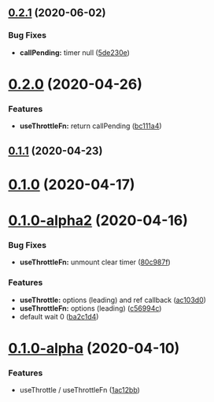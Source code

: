 ## [0.2.1](https://github.com/react-cmpt/use-throttle/compare/v0.2.0...v0.2.1) (2020-06-02)


### Bug Fixes

* **callPending:** timer null ([5de230e](https://github.com/react-cmpt/use-throttle/commit/5de230efd76fd9e36da2b94a33ba1da4d7586096))



# [0.2.0](https://github.com/react-cmpt/use-throttle/compare/v0.1.1...v0.2.0) (2020-04-26)


### Features

* **useThrottleFn:** return callPending ([bc111a4](https://github.com/react-cmpt/use-throttle/commit/bc111a4af70ee7cd899a2586b7e2cae67cf002a5))



## [0.1.1](https://github.com/react-cmpt/use-throttle/compare/v0.1.0...v0.1.1) (2020-04-23)



# [0.1.0](https://github.com/react-cmpt/use-throttle/compare/v0.1.0-alpha2...v0.1.0) (2020-04-17)



# [0.1.0-alpha2](https://github.com/react-cmpt/use-throttle/compare/v0.1.0-alpha...v0.1.0-alpha2) (2020-04-16)


### Bug Fixes

* **useThrottleFn:** unmount clear timer ([80c987f](https://github.com/react-cmpt/use-throttle/commit/80c987fa4bcd3cc7b2f15e00cfe5640d5d9a7b66))


### Features

* **useThrottle:** options (leading) and ref callback ([ac103d0](https://github.com/react-cmpt/use-throttle/commit/ac103d0ff4c7c051d9a6130d328b287c3959ecb5))
* **useThrottleFn:** options (leading) ([c56994c](https://github.com/react-cmpt/use-throttle/commit/c56994cd5bb1d2962b1c6e909d95b0aa1cea32e0))
* default wait 0 ([ba2c1d4](https://github.com/react-cmpt/use-throttle/commit/ba2c1d4e0b14c1631364c25711e4cd3aeff95299))



# [0.1.0-alpha](https://github.com/react-cmpt/use-throttle/compare/1ac12bb36c8f6a8945388c3d9e228002e7c8cf21...v0.1.0-alpha) (2020-04-10)


### Features

* useThrottle / useThrottleFn ([1ac12bb](https://github.com/react-cmpt/use-throttle/commit/1ac12bb36c8f6a8945388c3d9e228002e7c8cf21))



